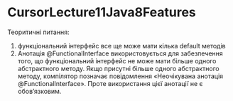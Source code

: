 # CursorLecture11Java8Features
Теоритичні питання:
1. функціональний інтерфейс все ще може мати кілька default методів 
2. Анотація @FunctionalInterface використовується для забезпечення того, що функціональний інтерфейс не може мати більше одного абстрактного методу. Якщо присутні більше одного абстрактного методу, компілятор позначає повідомлення «Неочікувана анотація @FunctionalInterface». Проте використання цієї анотації не є обов’язковим.
